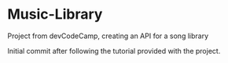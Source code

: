 # Music-Library
Project from devCodeCamp, creating an API for a song library

Initial commit after following the tutorial provided with the project.
